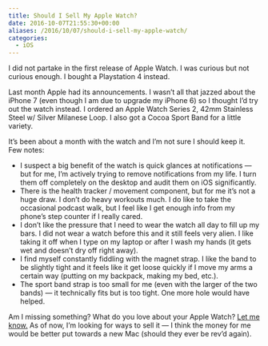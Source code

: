 ```yaml
---
title: Should I Sell My Apple Watch?
date: 2016-10-07T21:55:30+00:00
aliases: /2016/10/07/should-i-sell-my-apple-watch/
categories:
  - iOS
---
```


I did not partake in the first release of Apple Watch. I was curious but not curious enough. I bought a Playstation 4 instead.

Last month Apple had its announcements. I wasn&#8217;t all that jazzed about the iPhone 7 (even though I am due to upgrade my iPhone 6) so I thought I&#8217;d try out the watch instead. I ordered an Apple Watch Series 2, 42mm Stainless Steel w/ Silver Milanese Loop. I also got a Cocoa Sport Band for a little variety.

It&#8217;s been about a month with the watch and I&#8217;m not sure I should keep it. Few notes:

- I suspect a big benefit of the watch is quick glances at notifications &#8212; but for me, I&#8217;m actively trying to remove notifications from my life. I turn them off completely on the desktop and audit them on iOS significantly.
- There is the health tracker / movement component, but for me it&#8217;s not a huge draw. I don&#8217;t do heavy workouts much. I do like to take the occasional podcast walk, but I feel like I get enough info from my phone&#8217;s step counter if I really cared.
- I don&#8217;t like the pressure that I need to wear the watch all day to fill up my bars. I did not wear a watch before this and it still feels very alien. I like taking it off when I type on my laptop or after I wash my hands (it gets wet and doesn&#8217;t dry off right away).
- I find myself constantly fiddling with the magnet strap. I like the band to be slightly tight and it feels like it get loose quickly if I move my arms a certain way (putting on my backpack, making my bed, etc.).
- The sport band strap is too small for me (even with the larger of the two bands) &#8212; it technically fits but is too tight. One more hole would have helped.

Am I missing something? What do you love about your Apple Watch? [Let me know.][1] As of now, I&#8217;m looking for ways to sell it &#8212; I think the money for me would be better put towards a new Mac (should they ever be rev&#8217;d again).

[1]: mailto:mike@mikezornek.com
